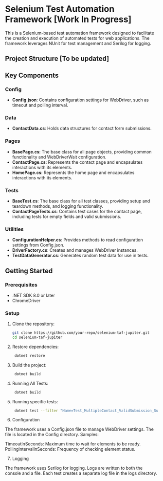 # Selenium Test Automation Framework [Work In Progress]

This is a Selenium-based test automation framework designed to facilitate the creation and execution of automated tests for web applications. The framework leverages NUnit for test management and Serilog for logging.

## Project Structure [To be updated]

## Key Components

### Config

- **Config.json**: Contains configuration settings for WebDriver, such as timeout and polling interval.

### Data

- **ContactData.cs**: Holds data structures for contact form submissions.

### Pages

- **BasePage.cs**: The base class for all page objects, providing common functionality and WebDriverWait configuration.
- **ContactPage.cs**: Represents the contact page and encapsulates interactions with its elements.
- **HomePage.cs**: Represents the home page and encapsulates interactions with its elements.

### Tests

- **BaseTest.cs**: The base class for all test classes, providing setup and teardown methods, and logging functionality.
- **ContactPageTests.cs**: Contains test cases for the contact page, including tests for empty fields and valid submissions.

### Utilities

- **ConfigurationHelper.cs**: Provides methods to read configuration settings from Config.json.
- **DriverFactory.cs**: Creates and manages WebDriver instances.
- **TestDataGenerator.cs**: Generates random test data for use in tests.

## Getting Started

### Prerequisites

- .NET SDK 8.0 or later
- ChromeDriver

### Setup

1. Clone the repository:
   ```sh
   git clone https://github.com/your-repo/selenium-taf-jupiter.git
   cd selenium-taf-jupiter


2. Restore dependencies:   
   ```sh
    dotnet restore

3. Build the project:   
   ```sh
    dotnet build

4. Running All Tests:   
   ```sh
    dotnet build

5. Running specific tests:
   ```sh
    dotnet test --filter "Name=Test_MultipleContact_ValidSubmission_SuccessMessage"

6. Configuration

The framework uses a Config.json file to manage WebDriver settings. The file is located in the Config directory. Samples:

TimeoutInSeconds: Maximum time to wait for elements to be ready.
PollingIntervalInSeconds: Frequency of checking element status.


7. Logging

The framework uses Serilog for logging. Logs are written to both the console and a file. Each test creates a separate log file in the logs directory.